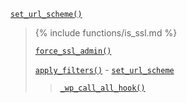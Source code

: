<p><code><a href="https://developer.wordpress.org/reference/functions/set_url_scheme/">set_url_scheme()</a></code></p>

<blockquote>

{% include functions/is_ssl.md %}

 [`force_ssl_admin()`](https://developer.wordpress.org/reference/functions/force_ssl_admin/)
 
 [`apply_filters()`](https://developer.wordpress.org/reference/functions/apply_filters/) - [`set_url_scheme`](https://developer.wordpress.org/reference/hooks/set_url_scheme/)
 
> [`_wp_call_all_hook()`](https://developer.wordpress.org/reference/functions/_wp_call_all_hook/)

</blockquote>